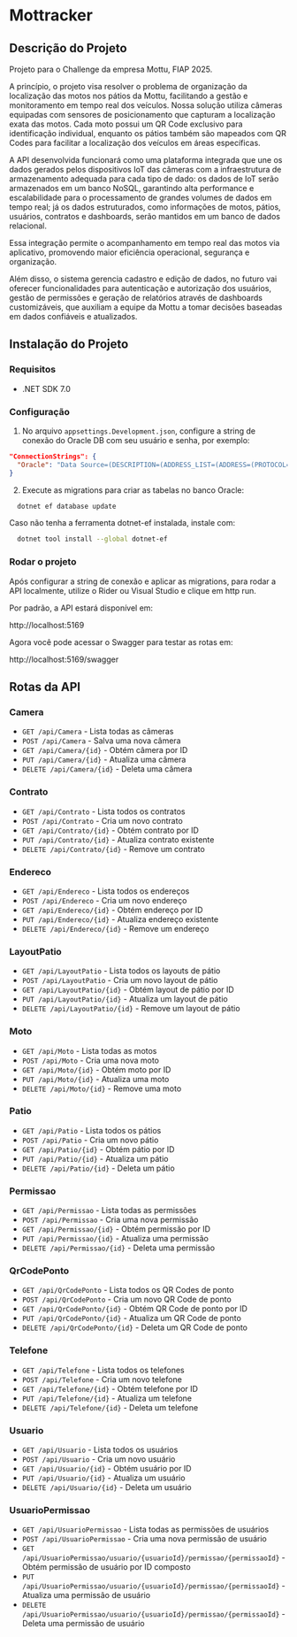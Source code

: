# Mottracker

## Descrição do Projeto
Projeto para o Challenge da empresa Mottu, FIAP 2025.

A princípio, o projeto visa resolver o problema de organização da localização das motos nos pátios da Mottu, facilitando a gestão e monitoramento em tempo real dos veículos. Nossa solução utiliza câmeras equipadas com sensores de posicionamento que capturam a localização exata das motos. Cada moto possui um QR Code exclusivo para identificação individual, enquanto os pátios também são mapeados com QR Codes para facilitar a localização dos veículos em áreas específicas.

A API desenvolvida funcionará como uma plataforma integrada que une os dados gerados pelos dispositivos IoT das câmeras com a infraestrutura de armazenamento adequada para cada tipo de dado: os dados de IoT serão armazenados em um banco NoSQL, garantindo alta performance e escalabilidade para o processamento de grandes volumes de dados em tempo real; já os dados estruturados, como informações de motos, pátios, usuários, contratos e dashboards, serão mantidos em um banco de dados relacional.

Essa integração permite o acompanhamento em tempo real das motos via aplicativo, promovendo maior eficiência operacional, segurança e organização.

Além disso, o sistema gerencia cadastro e edição de dados, no futuro vai oferecer funcionalidades para autenticação e autorização dos usuários, gestão de permissões e geração de relatórios através de dashboards customizáveis, que auxiliam a equipe da Mottu a tomar decisões baseadas em dados confiáveis e atualizados.

## Instalação do Projeto

### Requisitos
- .NET SDK 7.0

### Configuração

1. No arquivo `appsettings.Development.json`, configure a string de conexão do Oracle DB com seu usuário e senha, por exemplo:

```json
"ConnectionStrings": {
  "Oracle": "Data Source=(DESCRIPTION=(ADDRESS_LIST=(ADDRESS=(PROTOCOL=TCP)(HOST=oracle.fiap.com.br)(PORT=1521)))(CONNECT_DATA=(SERVER=DEDICATED)(SID=ORCL)));User Id=seuusuario;Password=suasenha;"
}
```

2. Execute as migrations para criar as tabelas no banco Oracle:

```bash
  dotnet ef database update
```

Caso não tenha a ferramenta dotnet-ef instalada, instale com:

```bash
  dotnet tool install --global dotnet-ef
```

### Rodar o projeto
Após configurar a string de conexão e aplicar as migrations, para rodar a API localmente, utilize o Rider ou Visual Studio e clique em http run.

Por padrão, a API estará disponível em:

http://localhost:5169

Agora você pode acessar o Swagger para testar as rotas em:

http://localhost:5169/swagger

## Rotas da API

### Camera
- `GET /api/Camera` - Lista todas as câmeras  
- `POST /api/Camera` - Salva uma nova câmera  
- `GET /api/Camera/{id}` - Obtém câmera por ID  
- `PUT /api/Camera/{id}` - Atualiza uma câmera  
- `DELETE /api/Camera/{id}` - Deleta uma câmera  

### Contrato
- `GET /api/Contrato` - Lista todos os contratos  
- `POST /api/Contrato` - Cria um novo contrato  
- `GET /api/Contrato/{id}` - Obtém contrato por ID  
- `PUT /api/Contrato/{id}` - Atualiza contrato existente  
- `DELETE /api/Contrato/{id}` - Remove um contrato  

### Endereco
- `GET /api/Endereco` - Lista todos os endereços  
- `POST /api/Endereco` - Cria um novo endereço  
- `GET /api/Endereco/{id}` - Obtém endereço por ID  
- `PUT /api/Endereco/{id}` - Atualiza endereço existente  
- `DELETE /api/Endereco/{id}` - Remove um endereço  

### LayoutPatio
- `GET /api/LayoutPatio` - Lista todos os layouts de pátio  
- `POST /api/LayoutPatio` - Cria um novo layout de pátio  
- `GET /api/LayoutPatio/{id}` - Obtém layout de pátio por ID  
- `PUT /api/LayoutPatio/{id}` - Atualiza um layout de pátio  
- `DELETE /api/LayoutPatio/{id}` - Remove um layout de pátio  

### Moto
- `GET /api/Moto` - Lista todas as motos  
- `POST /api/Moto` - Cria uma nova moto  
- `GET /api/Moto/{id}` - Obtém moto por ID  
- `PUT /api/Moto/{id}` - Atualiza uma moto  
- `DELETE /api/Moto/{id}` - Remove uma moto  

### Patio
- `GET /api/Patio` - Lista todos os pátios  
- `POST /api/Patio` - Cria um novo pátio  
- `GET /api/Patio/{id}` - Obtém pátio por ID  
- `PUT /api/Patio/{id}` - Atualiza um pátio  
- `DELETE /api/Patio/{id}` - Deleta um pátio  

### Permissao
- `GET /api/Permissao` - Lista todas as permissões  
- `POST /api/Permissao` - Cria uma nova permissão  
- `GET /api/Permissao/{id}` - Obtém permissão por ID  
- `PUT /api/Permissao/{id}` - Atualiza uma permissão  
- `DELETE /api/Permissao/{id}` - Deleta uma permissão  

### QrCodePonto
- `GET /api/QrCodePonto` - Lista todos os QR Codes de ponto  
- `POST /api/QrCodePonto` - Cria um novo QR Code de ponto  
- `GET /api/QrCodePonto/{id}` - Obtém QR Code de ponto por ID  
- `PUT /api/QrCodePonto/{id}` - Atualiza um QR Code de ponto  
- `DELETE /api/QrCodePonto/{id}` - Deleta um QR Code de ponto  

### Telefone
- `GET /api/Telefone` - Lista todos os telefones  
- `POST /api/Telefone` - Cria um novo telefone  
- `GET /api/Telefone/{id}` - Obtém telefone por ID  
- `PUT /api/Telefone/{id}` - Atualiza um telefone  
- `DELETE /api/Telefone/{id}` - Deleta um telefone  

### Usuario
- `GET /api/Usuario` - Lista todos os usuários  
- `POST /api/Usuario` - Cria um novo usuário  
- `GET /api/Usuario/{id}` - Obtém usuário por ID  
- `PUT /api/Usuario/{id}` - Atualiza um usuário  
- `DELETE /api/Usuario/{id}` - Deleta um usuário  

### UsuarioPermissao
- `GET /api/UsuarioPermissao` - Lista todas as permissões de usuários  
- `POST /api/UsuarioPermissao` - Cria uma nova permissão de usuário  
- `GET /api/UsuarioPermissao/usuario/{usuarioId}/permissao/{permissaoId}` - Obtém permissão de usuário por ID composto  
- `PUT /api/UsuarioPermissao/usuario/{usuarioId}/permissao/{permissaoId}` - Atualiza uma permissão de usuário  
- `DELETE /api/UsuarioPermissao/usuario/{usuarioId}/permissao/{permissaoId}` - Deleta uma permissão de usuário  

